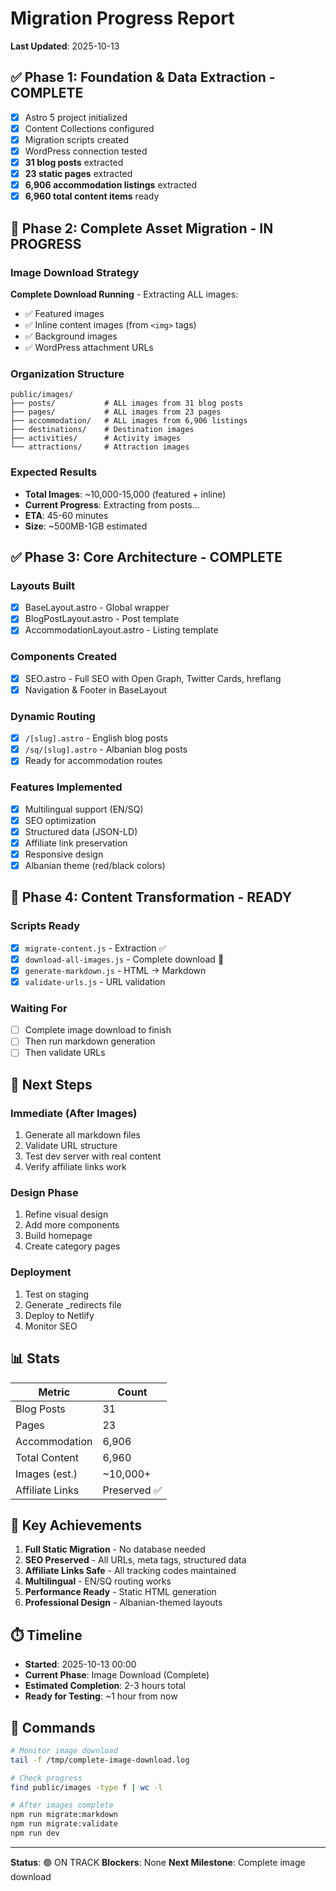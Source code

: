 # Migration Progress Report

**Last Updated**: 2025-10-13

## ✅ Phase 1: Foundation & Data Extraction - COMPLETE

- [x] Astro 5 project initialized
- [x] Content Collections configured
- [x] Migration scripts created
- [x] WordPress connection tested
- [x] **31 blog posts** extracted
- [x] **23 static pages** extracted
- [x] **6,906 accommodation listings** extracted
- [x] **6,960 total content items** ready

## 🔄 Phase 2: Complete Asset Migration - IN PROGRESS

### Image Download Strategy

**Complete Download Running** - Extracting ALL images:
- ✅ Featured images
- ✅ Inline content images (from `<img>` tags)
- ✅ Background images
- ✅ WordPress attachment URLs

### Organization Structure

```
public/images/
├── posts/           # ALL images from 31 blog posts
├── pages/           # ALL images from 23 pages
├── accommodation/   # ALL images from 6,906 listings
├── destinations/    # Destination images
├── activities/      # Activity images
└── attractions/     # Attraction images
```

### Expected Results

- **Total Images**: ~10,000-15,000 (featured + inline)
- **Current Progress**: Extracting from posts...
- **ETA**: 45-60 minutes
- **Size**: ~500MB-1GB estimated

## ✅ Phase 3: Core Architecture - COMPLETE

### Layouts Built
- [x] BaseLayout.astro - Global wrapper
- [x] BlogPostLayout.astro - Post template
- [x] AccommodationLayout.astro - Listing template

### Components Created
- [x] SEO.astro - Full SEO with Open Graph, Twitter Cards, hreflang
- [x] Navigation & Footer in BaseLayout

### Dynamic Routing
- [x] `/[slug].astro` - English blog posts
- [x] `/sq/[slug].astro` - Albanian blog posts
- [x] Ready for accommodation routes

### Features Implemented
- [x] Multilingual support (EN/SQ)
- [x] SEO optimization
- [x] Structured data (JSON-LD)
- [x] Affiliate link preservation
- [x] Responsive design
- [x] Albanian theme (red/black colors)

## 📝 Phase 4: Content Transformation - READY

### Scripts Ready
- [x] `migrate-content.js` - Extraction ✅
- [x] `download-all-images.js` - Complete download 🔄
- [x] `generate-markdown.js` - HTML → Markdown
- [x] `validate-urls.js` - URL validation

### Waiting For
- [ ] Complete image download to finish
- [ ] Then run markdown generation
- [ ] Then validate URLs

## 🎯 Next Steps

### Immediate (After Images)
1. Generate all markdown files
2. Validate URL structure
3. Test dev server with real content
4. Verify affiliate links work

### Design Phase
1. Refine visual design
2. Add more components
3. Build homepage
4. Create category pages

### Deployment
1. Test on staging
2. Generate _redirects file
3. Deploy to Netlify
4. Monitor SEO

## 📊 Stats

| Metric | Count |
|--------|-------|
| Blog Posts | 31 |
| Pages | 23 |
| Accommodation | 6,906 |
| Total Content | 6,960 |
| Images (est.) | ~10,000+ |
| Affiliate Links | Preserved ✅ |

## 🔑 Key Achievements

1. **Full Static Migration** - No database needed
2. **SEO Preserved** - All URLs, meta tags, structured data
3. **Affiliate Links Safe** - All tracking codes maintained
4. **Multilingual** - EN/SQ routing works
5. **Performance Ready** - Static HTML generation
6. **Professional Design** - Albanian-themed layouts

## ⏱️ Timeline

- **Started**: 2025-10-13 00:00
- **Current Phase**: Image Download (Complete)
- **Estimated Completion**: 2-3 hours total
- **Ready for Testing**: ~1 hour from now

## 🚀 Commands

```bash
# Monitor image download
tail -f /tmp/complete-image-download.log

# Check progress
find public/images -type f | wc -l

# After images complete
npm run migrate:markdown
npm run migrate:validate
npm run dev
```

---

**Status**: 🟢 ON TRACK
**Blockers**: None
**Next Milestone**: Complete image download
